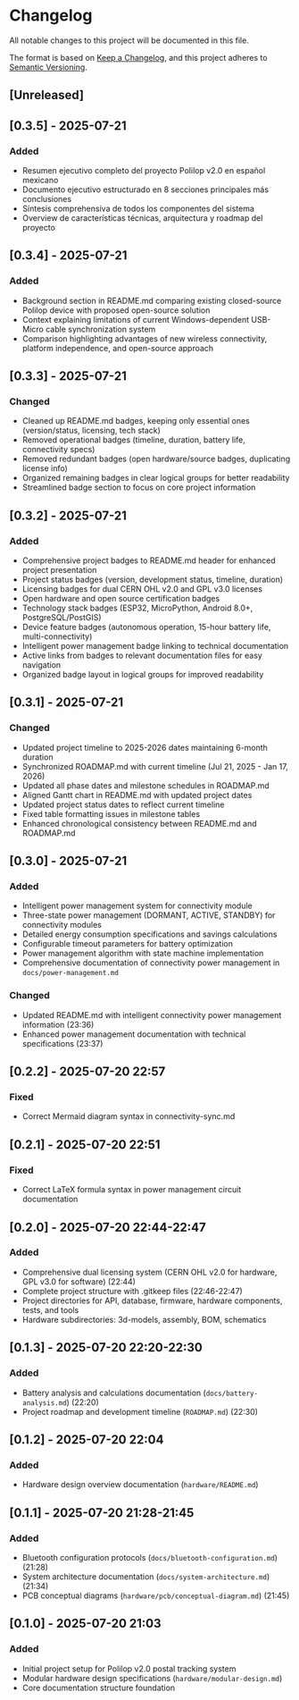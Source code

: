 # Changelog

All notable changes to this project will be documented in this file.

The format is based on [Keep a Changelog](https://keepachangelog.com/en/1.0.0/),
and this project adheres to [Semantic Versioning](https://semver.org/spec/v2.0.0.html).

## [Unreleased]

## [0.3.5] - 2025-07-21

### Added
- Resumen ejecutivo completo del proyecto Polilop v2.0 en español mexicano
- Documento ejecutivo estructurado en 8 secciones principales más conclusiones
- Síntesis comprehensiva de todos los componentes del sistema
- Overview de características técnicas, arquitectura y roadmap del proyecto

## [0.3.4] - 2025-07-21

### Added
- Background section in README.md comparing existing closed-source Polilop device with proposed open-source solution
- Context explaining limitations of current Windows-dependent USB-Micro cable synchronization system
- Comparison highlighting advantages of new wireless connectivity, platform independence, and open-source approach

## [0.3.3] - 2025-07-21

### Changed
- Cleaned up README.md badges, keeping only essential ones (version/status, licensing, tech stack)
- Removed operational badges (timeline, duration, battery life, connectivity specs)
- Removed redundant badges (open hardware/source badges, duplicating license info)
- Organized remaining badges in clear logical groups for better readability
- Streamlined badge section to focus on core project information

## [0.3.2] - 2025-07-21

### Added
- Comprehensive project badges to README.md header for enhanced project presentation
- Project status badges (version, development status, timeline, duration)
- Licensing badges for dual CERN OHL v2.0 and GPL v3.0 licenses
- Open hardware and open source certification badges
- Technology stack badges (ESP32, MicroPython, Android 8.0+, PostgreSQL/PostGIS)
- Device feature badges (autonomous operation, 15-hour battery life, multi-connectivity)
- Intelligent power management badge linking to technical documentation
- Active links from badges to relevant documentation files for easy navigation
- Organized badge layout in logical groups for improved readability

## [0.3.1] - 2025-07-21

### Changed
- Updated project timeline to 2025-2026 dates maintaining 6-month duration
- Synchronized ROADMAP.md with current timeline (Jul 21, 2025 - Jan 17, 2026)
- Updated all phase dates and milestone schedules in ROADMAP.md
- Aligned Gantt chart in README.md with updated project dates
- Updated project status dates to reflect current timeline
- Fixed table formatting issues in milestone tables
- Enhanced chronological consistency between README.md and ROADMAP.md

## [0.3.0] - 2025-07-21

### Added
- Intelligent power management system for connectivity module
- Three-state power management (DORMANT, ACTIVE, STANDBY) for connectivity modules
- Detailed energy consumption specifications and savings calculations
- Configurable timeout parameters for battery optimization
- Power management algorithm with state machine implementation
- Comprehensive documentation of connectivity power management in `docs/power-management.md`

### Changed
- Updated README.md with intelligent connectivity power management information (23:36)
- Enhanced power management documentation with technical specifications (23:37)

## [0.2.2] - 2025-07-20 22:57

### Fixed
- Correct Mermaid diagram syntax in connectivity-sync.md

## [0.2.1] - 2025-07-20 22:51

### Fixed
- Correct LaTeX formula syntax in power management circuit documentation

## [0.2.0] - 2025-07-20 22:44-22:47

### Added
- Comprehensive dual licensing system (CERN OHL v2.0 for hardware, GPL v3.0 for software) (22:44)
- Complete project structure with .gitkeep files (22:46-22:47)
- Project directories for API, database, firmware, hardware components, tests, and tools
- Hardware subdirectories: 3d-models, assembly, BOM, schematics

## [0.1.3] - 2025-07-20 22:20-22:30

### Added
- Battery analysis and calculations documentation (`docs/battery-analysis.md`) (22:20)
- Project roadmap and development timeline (`ROADMAP.md`) (22:30)

## [0.1.2] - 2025-07-20 22:04

### Added
- Hardware design overview documentation (`hardware/README.md`)

## [0.1.1] - 2025-07-20 21:28-21:45

### Added
- Bluetooth configuration protocols (`docs/bluetooth-configuration.md`) (21:28)
- System architecture documentation (`docs/system-architecture.md`) (21:34)
- PCB conceptual diagrams (`hardware/pcb/conceptual-diagram.md`) (21:45)

## [0.1.0] - 2025-07-20 21:03

### Added
- Initial project setup for Polilop v2.0 postal tracking system
- Modular hardware design specifications (`hardware/modular-design.md`)
- Core documentation structure foundation
